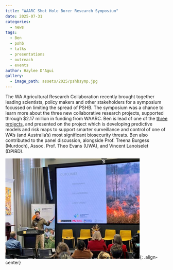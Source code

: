 ```yaml
---
title: "WAARC Shot Hole Borer Research Symposium"
date: 2025-07-31
categories:
  - news
tags:
  - Ben
  - pshb
  - talks
  - presentations
  - outreach
  - events
author: Haylee D'Agui
gallery:
  - image_path: assets/2025/pshbsymp.jpg
---
```


The WA Agricultural Research Collaboration recently brought together leading scientists, policy makers and other stakeholders for a symposium focussed on limiting the spread of PSHB. The symposium was a chance to learn more about the three new collaborative research projects, supported through $2.17 million in funding from WAARC. 
Ben is lead of one of the [three projects](https://waarc.org.au/opportunities/polyphagous-shot-hole-borer-fusarium-dieback/), and presented on the project which is developing predictive models and risk maps to support smarter surveillance and control of one of WA’s (and Australia’s) most significant biosecurity threats. 
Ben also contributed to the panel discussion, alongside Prof. Treena Burgess (Murdoch), Assoc. Prof. Theo Evans (UWA), and Vincent Lanoiselet (DPIRD). 

![image-center](/assets/2025/pshbsymp.jpg){: .align-center}